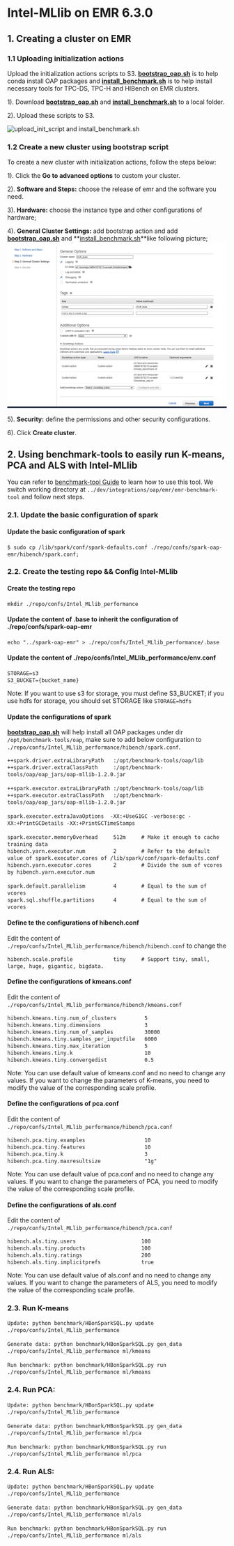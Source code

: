 # Intel-MLlib on EMR 6.3.0

## 1. Creating a cluster on EMR

### 1.1 Uploading initialization actions

Upload the initialization actions scripts to S3. 
**[bootstrap_oap.sh](../dev/integrations/oap/emr/bootstrap_oap.sh)** is to help conda install OAP packages and
**[install_benchmark.sh](../dev/integrations/oap/emr/benchmark/install_benchmark.sh)** is to help install necessary tools for TPC-DS, TPC-H and HIBench on EMR clusters.
    
1). Download **[bootstrap_oap.sh](../dev/integrations/oap/emr/bootstrap_oap.sh)** and **[install_benchmark.sh](../dev/integrations/oap/emr/benchmark/install_benchmark.sh)** to a local folder.

2). Upload these scripts to S3.

![upload_init_script and install_benchmark.sh](../dev/integrations/oap/emr/imgs/upload_scripts_to_S3.PNG)


### 1.2 Create a new cluster using bootstrap script

To create a new cluster with initialization actions, follow the steps below:

1). Click the  **Go to advanced options** to custom your cluster.

2). **Software and Steps:** choose the release of emr and the software you need.

3). **Hardware:** choose the instance type and other configurations of hardware;

4). **General Cluster Settings:** add bootstrap action and add **[bootstrap_oap.sh](../dev/integrations/oap/emr/bootstrap_oap.sh)** and **[install_benchmark.sh](./dev/integrations/oap/emr/benchmark/install_benchmark.sh)**like following picture;
![Add bootstrap action](../dev/integrations/oap/emr/imgs/add-bootstrap-oap.PNG)

5). **Security:** define the permissions and other security configurations.

6). Click **Create cluster**. 

## 2. Using benchmark-tools to easily run K-means, PCA and ALS with Intel-MLlib

You can refer to [benchmark-tool Guide](../dev/integrations/oap/emr/emr-benchmark-tool/README.md) to learn how to use this tool. We switch working directory at ```../dev/integrations/oap/emr/emr-benchmark-tool``` and follow next steps.

### 2.1. Update the basic configuration of spark

#### Update the basic configuration of spark
```
$ sudo cp /lib/spark/conf/spark-defaults.conf ./repo/confs/spark-oap-emr/hibench/spark.conf;
```

### 2.2. Create the testing repo && Config Intel-MLlib

#### Create the testing repo
```
mkdir ./repo/confs/Intel_MLlib_performance
```
#### Update the content of .base to inherit the configuration of ./repo/confs/spark-oap-emr
```
echo "../spark-oap-emr" > ./repo/confs/Intel_MLlib_performance/.base
```
#### Update the content of ./repo/confs/Intel_MLlib_performance/env.conf
```
STORAGE=s3
S3_BUCKET={bucket_name}
```
Note: If you want to use s3 for storage, you must define S3_BUCKET; if you use hdfs for storage, you should set STORAGE like ```STORAGE=hdfs```

#### Update the configurations of spark
**[bootstrap_oap.sh](../dev/integrations/oap/emr/bootstrap_oap.sh)** will help install all OAP packages under dir `/opt/benchmark-tools/oap`,
make sure to add below configuration to `./repo/confs/Intel_MLlib_performance/hibench/spark.conf`.

```
++spark.driver.extraLibraryPath   :/opt/benchmark-tools/oap/lib
++spark.driver.extraClassPath     :/opt/benchmark-tools/oap/oap_jars/oap-mllib-1.2.0.jar

++spark.executor.extraLibraryPath :/opt/benchmark-tools/oap/lib
++spark.executor.extraClassPath   :/opt/benchmark-tools/oap/oap_jars/oap-mllib-1.2.0.jar

spark.executor.extraJavaOptions  -XX:+UseG1GC -verbose:gc -XX:+PrintGCDetails -XX:+PrintGCTimeStamps

spark.executor.memoryOverhead     512m     # Make it enough to cache training data
hibench.yarn.executor.num         2        # Refer to the default value of spark.executor.cores of /lib/spark/conf/spark-defaults.conf
hibench.yarn.executor.cores       2        # Divide the sum of vcores by hibench.yarn.executor.num

spark.default.parallelism         4        # Equal to the sum of vcores
spark.sql.shuffle.partitions      4        # Equal to the sum of vcores

```

#### Define te the configurations of hibench.conf

Edit the content of `./repo/confs/Intel_MLlib_performance/hibench/hibench.conf` to change the 
```
hibench.scale.profile             tiny     # Support tiny, small, large, huge, gigantic, bigdata.
```

#### Define the configurations of kmeans.conf

Edit the content of `./repo/confs/Intel_MLlib_performance/hibench/kmeans.conf`
```
hibench.kmeans.tiny.num_of_clusters         5
hibench.kmeans.tiny.dimensions              3
hibench.kmeans.tiny.num_of_samples          30000
hibench.kmeans.tiny.samples_per_inputfile   6000
hibench.kmeans.tiny.max_iteration           5
hibench.kmeans.tiny.k                       10
hibench.kmeans.tiny.convergedist            0.5
```
Note: You can use default value of kmeans.conf and no need to change any values. If you want to change the parameters of K-means, you need to modify the value of the corresponding scale profile.

#### Define the configurations of pca.conf

Edit the content of `./repo/confs/Intel_MLlib_performance/hibench/pca.conf`
```
hibench.pca.tiny.examples                   10
hibench.pca.tiny.features                   10
hibench.pca.tiny.k                          3
hibench.pca.tiny.maxresultsize              "1g"
```
Note: You can use default value of pca.conf and no need to change any values. If you want to change the parameters of PCA, you need to modify the value of the corresponding scale profile.

#### Define the configurations of als.conf

Edit the content of `./repo/confs/Intel_MLlib_performance/hibench/pca.conf`
```
hibench.als.tiny.users                     100
hibench.als.tiny.products                  100
hibench.als.tiny.ratings                   200
hibench.als.tiny.implicitprefs	           true
```
Note: You can use default value of als.conf and no need to change any values. If you want to change the parameters of ALS, you need to modify the value of the corresponding scale profile.

### 2.3. Run K-means

```
Update: python benchmark/HBonSparkSQL.py update ./repo/confs/Intel_MLlib_performance   

Generate data: python benchmark/HBonSparkSQL.py gen_data ./repo/confs/Intel_MLlib_performance ml/kmeans

Run benchmark: python benchmark/HBonSparkSQL.py run ./repo/confs/Intel_MLlib_performance ml/kmeans
```

### 2.4. Run PCA:  

```
Update: python benchmark/HBonSparkSQL.py update ./repo/confs/Intel_MLlib_performance   

Generate data: python benchmark/HBonSparkSQL.py gen_data ./repo/confs/Intel_MLlib_performance ml/pca

Run benchmark: python benchmark/HBonSparkSQL.py run ./repo/confs/Intel_MLlib_performance ml/pca
```

### 2.4. Run ALS:  

```
Update: python benchmark/HBonSparkSQL.py update ./repo/confs/Intel_MLlib_performance   

Generate data: python benchmark/HBonSparkSQL.py gen_data ./repo/confs/Intel_MLlib_performance ml/als

Run benchmark: python benchmark/HBonSparkSQL.py run ./repo/confs/Intel_MLlib_performance ml/als
```
